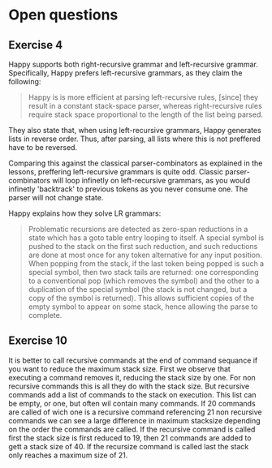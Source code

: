 # Open questions

## Exercise 4
Happy supports both right-recursive grammar and left-recursive grammar.
Specifically, Happy prefers left-recursive grammars, as they claim the following:

> Happy is is more efficient at parsing left-recursive rules, [since] they result
> in a constant stack-space parser, whereas right-recursive rules require stack space
> proportional to the length of the list being parsed.

They also state that, when using left-recursive grammars, Happy generates lists in
reverse order. Thus, after parsing, all lists where this is not preffered have to
be reversed.

Comparing this against the classical parser-combinators as explained in the lessons,
preffering left-recursive grammars is quite odd. Classic parser-combinators will
loop infinetly on left-recursive grammars, as you would infinetly 'backtrack' to
previous tokens as you never consume one. The parser will not change state.

Happy explains how they solve LR grammars:

> Problematic recursions are detected as zero-span reductions in a state which
> has a goto table entry looping to itself. A special symbol is pushed to the
> stack on the first such reduction, and such reductions are done at most once
> for any token alternative for any input position. When popping from the stack,
> if the last token being popped is such a special symbol, then two stack tails
> are returned: one corresponding to a conventional pop (which removes the symbol)
> and the other to a duplication of the special symbol (the stack is not changed,
> but a copy of the symbol is returned). This allows sufficient copies of the empty
> symbol to appear on some stack, hence allowing the parse to complete.

## Exercise 10

It is better to call recursive commands at the end of command sequance if you want to reduce the maximum stack size.
First we observe that executing a command removes it, reducing the stack size by one.
For non recursive commands this is all they do with the stack size. But recursive commands add a list of commands to the stack on execution. This list can be empty, or one, but often wil contain many commands. If 20 commands are called of wich one is a recursive command referencing 21 non recursive commands we can see a large difference in maximum stacksize depending on the order the commands are called. If the recursive command is called first the stack size is first reduced to 19, then 21 commands are added to gett a stack size of 40. If the recursize command is called last the stack only reaches a maximum size of 21.




